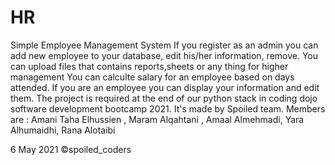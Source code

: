 # HR
Simple Employee Management System 
If you register as an admin you can add new employee to your database, edit his/her information, remove. 
You can upload files that contains reports,sheets or any thing for higher management 
You can calculte salary for an employee based on days attended. 
If you are an employee you can display your information and edit them.
The project is required at the end of our python stack in coding dojo software development bootcamp 2021.
It's made by Spoiled team.
Members are : 
Amani Taha Elhussien ,
Maram Alqahtani ,
Amaal Almehmadi,
Yara Alhumaidhi,
Rana Alotaibi


6 May 2021 ©spoiled_coders
